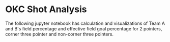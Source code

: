 # OKC Shot Analysis

The following jupyter notebook has calculation and visualizations of Team A and B's field percentage and effective field goal percentage for 2 pointers, corner three pointer and non-corner three pointers.
